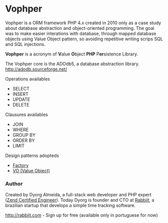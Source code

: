 # Vophper

Vophper is a ORM framework PHP 4.x created in 2010 only as a case study about database abstraction and object-oriented programming. The goal was to make  easier interations with database, through mapped database objects using Value Object pattern, so avoiding repetitive writing scrips SQL and SQL injections.

**Vophper** is a acronym of **V**alue **O**bject **PHP** P**er**sistence Library.   

The Vophper core is the ADOdb5, a database abstraction library.  
http://adodb.sourceforge.net/

Operations availables
* SELECT
* INSERT 
* UPDATE
* DELETE

Clausures availables
* JOIN
* WHERE
* GROUP BY
* ORDER BY
* LIMIT

Design patterns adopteds   
* [Factory](https://en.wikipedia.org/wiki/Factory_(object-oriented_programming))
* [VO (Value Object)](https://en.wikipedia.org/wiki/Value_object)

### Author

Created by Dyorg Almeida, a full-stack web developer and PHP expert ([Zend Certified Engineer]( http://www.zend.com/en/yellow-pages/ZEND020495)). 
Today Dyorg is founder and CTO at [Rabbiit](http://rabbiit.com), a brazilian startup that develops a simple time tracking software.  

http://rabbiit.com - Sign up for free  (available only in portuguese for now)




